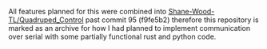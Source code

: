 All features planned for this were combined into [Shane-Wood-TL/Quadruped_Control](https://github.com/Shane-Wood-TL/SW-Quadruped) past commit 95 (f9fe5b2) therefore this repository is marked as an archive for how I had planned to implement communication over serial with some partially functional rust and python code. 
